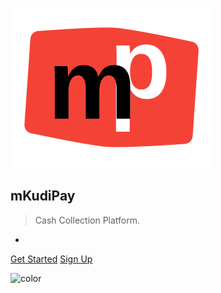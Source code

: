 <!-- _coverpage.md -->

![logo](_media/logo.svg)

## mKudiPay

> Cash Collection Platform.

-

[Get Started](#mkudipay)
[Sign Up](https://github.com/QingWei-Li/docsify/)

<!-- background color -->
![color](#ddd)
